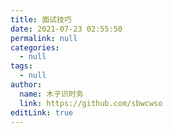```yaml
---
title: 面试技巧
date: 2021-07-23 02:55:50
permalink: null
categories: 
  - null
tags: 
  - null
author: 
  name: 木子识时务
  link: https://github.com/sbwcwso
editLink: true
---
```

